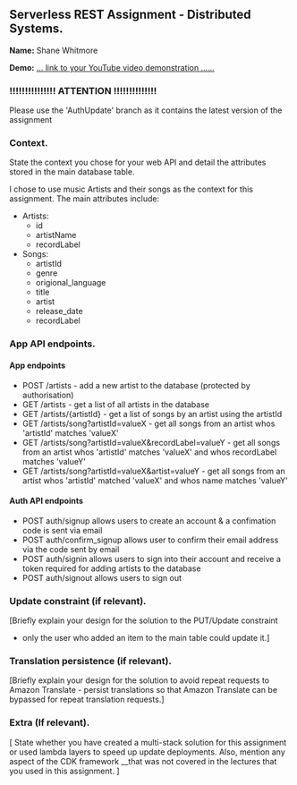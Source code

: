 
## Serverless REST Assignment - Distributed Systems.

__Name:__ Shane Whitmore

__Demo:__ [... link to your YouTube video demonstration ......](https://youtu.be/rcZHt4Y8hwA)

### !!!!!!!!!!!!!!! ATTENTION !!!!!!!!!!!!!!
Please use the 'AuthUpdate' branch as it contains the latest version of the assignment
### Context.

State the context you chose for your web API and detail the attributes stored in the main database table.

I chose to use music Artists and their songs as the context for this assignment. The main attributes include:
+ Artists: 
    + id
    + artistName
    + recordLabel
+ Songs:
    + artistId
    + genre
    + origional_language
    + title
    + artist
    + release_date
    + recordLabel



### App API endpoints.

#### App endpoints
+ POST /artists - add a new artist to the database (protected by authorisation)
+ GET /artists - get a list of all artists in the database
+ GET /artists/{artistId} - get a list of songs by an artist using the artistId
+ GET /artists/song?artistId=valueX - get all songs from an artist whos 'artistId' matches 'valueX'
+ GET /artists/song?artistId=valueX&recordLabel=valueY - get all songs from an artist whos 'artistId' matches 'valueX' and whos recordLabel matches 'valueY'
+ GET /artists/song?artistId=valueX&artist=valueY - get all songs from an artist whos 'artistId' matched 'valueX' and whos name matches 'valueY' 

#### Auth API endpoints
+ POST auth/signup allows users to create an account & a confimation code is sent via email
+ POST auth/confirm_signup allows user to confirm their email address via the code sent by email
+ POST auth/signin allows users to sign into their account and receive a token required for adding artists to the database
+ POST auth/signout allows users to sign out

### Update constraint (if relevant).

[Briefly explain your design for the solution to the PUT/Update constraint 
- only the user who added an item to the main table could update it.]


### Translation persistence (if relevant).

[Briefly explain your design for the solution to avoid repeat requests to Amazon Translate - persist translations so that Amazon Translate can be bypassed for repeat translation requests.]

###  Extra (If relevant).

[ State whether you have created a multi-stack solution for this assignment or used lambda layers to speed up update deployments. Also, mention any aspect of the CDK framework __that was not covered in the lectures that you used in this assignment. ]